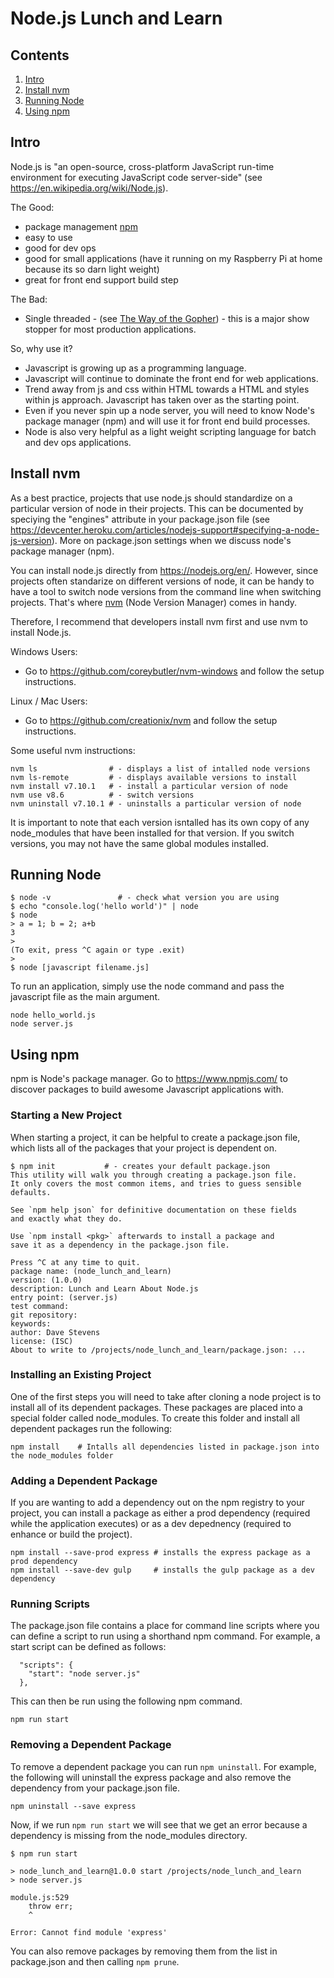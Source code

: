 # Node.js Lunch and Learn

## Contents

1. [Intro](#intro)
1. [Install nvm](#)
1. [Running Node](#)
1. [Using npm](#)


## Intro

Node.js is "an open-source, cross-platform JavaScript run-time environment for executing JavaScript code server-side" (see https://en.wikipedia.org/wiki/Node.js).

The Good:
* package management [npm](https://en.wikipedia.org/wiki/Npm_(software))
* easy to use
* good for dev ops
* good for small applications (have it running on my Raspberry Pi at home because its so darn light weight)
* great for front end support build step

The Bad:
* Single threaded - (see [The Way of the Gopher](https://medium.com/digg-data/the-way-of-the-gopher-6693db15ae1f)) - this is a major show stopper for most production applications.

So, why use it?
* Javascript is growing up as a programming language.
* Javascript will continue to dominate the front end for web applications.
* Trend away from js and css within HTML towards a HTML and styles within js approach. Javascript has taken over as the starting point.
* Even if you never spin up a node server, you will need to know Node's package manager (npm) and will use it for front end build processes.
* Node is also very helpful as a light weight scripting language for batch and dev ops applications.

## Install nvm

As a best practice, projects that use node.js should standardize on a particular version of node in their projects. This can be documented by speciying the "engines" attribute in your package.json file (see https://devcenter.heroku.com/articles/nodejs-support#specifying-a-node-js-version). More on package.json settings when we discuss node's package manager (npm).

You can install node.js directly from https://nodejs.org/en/. However, since projects often standarize on different versions of node, it can be handy to have a tool to switch node versions from the command line when switching projects. That's where [nvm](https://github.com/creationix/nvm) (Node Version Manager) comes in handy.

Therefore, I recommend that developers install nvm first and use nvm to install Node.js.

Windows Users:
* Go to https://github.com/coreybutler/nvm-windows and follow the setup instructions.

Linux / Mac Users:
* Go to https://github.com/creationix/nvm and follow the setup instructions.

Some useful nvm instructions:
```
nvm ls                # - displays a list of intalled node versions
nvm ls-remote         # - displays available versions to install
nvm install v7.10.1   # - install a particular version of node
nvm use v8.6          # - switch versions
nvm uninstall v7.10.1 # - uninstalls a particular version of node
```
It is important to note that each version isntalled has its own copy of any node_modules that have been installed for that version. If you switch versions, you may not have the same global modules installed.

## Running Node

```
$ node -v               # - check what version you are using
$ echo "console.log('hello world')" | node
$ node
> a = 1; b = 2; a+b
3
> 
(To exit, press ^C again or type .exit)
> 
$ node [javascript filename.js]
```

To run an application, simply use the node command and pass the javascript file as the main argument.

```
node hello_world.js
node server.js
```

## Using npm

npm is Node's package manager. Go to https://www.npmjs.com/ to discover packages to build awesome Javascript applications with.

### Starting a New Project
When starting a project, it can be helpful to create a package.json file, which lists all of the packages that your project is dependent on.

```
$ npm init           # - creates your default package.json
This utility will walk you through creating a package.json file.
It only covers the most common items, and tries to guess sensible defaults.

See `npm help json` for definitive documentation on these fields
and exactly what they do.

Use `npm install <pkg>` afterwards to install a package and
save it as a dependency in the package.json file.

Press ^C at any time to quit.
package name: (node_lunch_and_learn) 
version: (1.0.0) 
description: Lunch and Learn About Node.js
entry point: (server.js) 
test command: 
git repository: 
keywords: 
author: Dave Stevens
license: (ISC) 
About to write to /projects/node_lunch_and_learn/package.json: ...
```

### Installing an Existing Project

One of the first steps you will need to take after cloning a node project is to install all of its dependent packages. These packages are placed into a special folder called node_modules. To create this folder and install all dependent packages run the following:

```
npm install    # Intalls all dependencies listed in package.json into the node_modules folder
```

### Adding a Dependent Package

If you are wanting to add a dependency out on the npm registry to your project, you can install a package as either a prod dependency (required while the application executes) or as a dev depednency (required to enhance or build the project).

```
npm install --save-prod express # installs the express package as a prod dependency
npm install --save-dev gulp     # installs the gulp package as a dev dependency
```

### Running Scripts

The package.json file contains a place for command line scripts where you can define a script to run using a shorthand npm command. For example, a start script can be defined as follows:

```
  "scripts": {
    "start": "node server.js"
  },
```

This can then be run using the following npm command.

```
npm run start
```

### Removing a Dependent Package

To remove a dependent package you can run `npm uninstall`. For example, the following will uninstall the express package and also remove the dependency from your package.json file.

```
npm uninstall --save express 
```

Now, if we run `npm run start` we will see that we get an error because a dependency is missing from the node_modules directory.

```
$ npm run start

> node_lunch_and_learn@1.0.0 start /projects/node_lunch_and_learn
> node server.js

module.js:529
    throw err;
    ^

Error: Cannot find module 'express'
```

You can also remove packages by removing them from the list in package.json and then calling `npm prune`.

